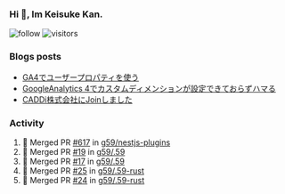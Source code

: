### Hi 👋, Im Keisuke Kan.

<!--
**9renpoto/9renpoto** is a ✨ _special_ ✨ repository because its `README.md` (this file) appears on your GitHub profile.

Here are some ideas to get you started:

- 🔭 I’m currently working on ...
- 🌱 I’m currently learning ...
- 👯 I’m looking to collaborate on ...
- 🤔 I’m looking for help with ...
- 💬 Ask me about ...
- 📫 How to reach me: ...
- 😄 Pronouns: ...
- ⚡ Fun fact: ...
-->

![follow](https://img.shields.io/github/followers/9renpoto?label=Follow&style=social)
![visitors](https://komarev.com/ghpvc/?username=9renpoto&label=Profile%20views&color=0e75b6&style=flat)

### Blogs posts

<!-- BLOG-POST-LIST:START -->
- [GA4でユーザープロパティを使う](https://9renpoto.dev/2021/02/21/google-analytics-4-user-properties/)
- [GoogleAnalytics 4でカスタムディメンションが設定できておらずハマる](https://9renpoto.dev/2021/02/13/google-analytics-4/)
- [CADDi株式会社にJoinしました](https://9renpoto.dev/2020/12/05/join/)
<!-- BLOG-POST-LIST:END -->

### Activity

<!--START_SECTION:activity-->
1. 🎉 Merged PR [#617](https://github.com/g59/nestjs-plugins/pull/617) in [g59/nestjs-plugins](https://github.com/g59/nestjs-plugins)
2. 🎉 Merged PR [#19](https://github.com/g59/.59/pull/19) in [g59/.59](https://github.com/g59/.59)
3. 🎉 Merged PR [#17](https://github.com/g59/.59/pull/17) in [g59/.59](https://github.com/g59/.59)
4. 🎉 Merged PR [#25](https://github.com/g59/.59-rust/pull/25) in [g59/.59-rust](https://github.com/g59/.59-rust)
5. 🎉 Merged PR [#24](https://github.com/g59/.59-rust/pull/24) in [g59/.59-rust](https://github.com/g59/.59-rust)
<!--END_SECTION:activity-->

<!--START_SECTION:waka-->
<!--END_SECTION:waka-->
